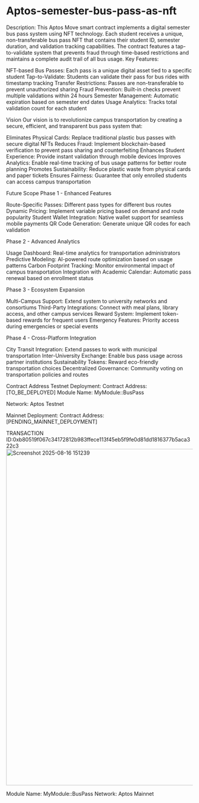 # Aptos-semester-bus-pass-as-nft
Description:
This Aptos Move smart contract implements a digital semester bus pass system using NFT technology. Each student receives a unique, non-transferable bus pass NFT that contains their student ID, semester duration, and validation tracking capabilities. The contract features a tap-to-validate system that prevents fraud through time-based restrictions and maintains a complete audit trail of all bus usage.
Key Features:

NFT-based Bus Passes: Each pass is a unique digital asset tied to a specific student
Tap-to-Validate: Students can validate their pass for bus rides with timestamp tracking
Transfer Restrictions: Passes are non-transferable to prevent unauthorized sharing
Fraud Prevention: Built-in checks prevent multiple validations within 24 hours
Semester Management: Automatic expiration based on semester end dates
Usage Analytics: Tracks total validation count for each student

Vision
Our vision is to revolutionize campus transportation by creating a secure, efficient, and transparent bus pass system that:

Eliminates Physical Cards: Replace traditional plastic bus passes with secure digital NFTs
Reduces Fraud: Implement blockchain-based verification to prevent pass sharing and counterfeiting
Enhances Student Experience: Provide instant validation through mobile devices
Improves Analytics: Enable real-time tracking of bus usage patterns for better route planning
Promotes Sustainability: Reduce plastic waste from physical cards and paper tickets
Ensures Fairness: Guarantee that only enrolled students can access campus transportation

Future Scope
Phase 1 - Enhanced Features

Route-Specific Passes: Different pass types for different bus routes
Dynamic Pricing: Implement variable pricing based on demand and route popularity
Student Wallet Integration: Native wallet support for seamless mobile payments
QR Code Generation: Generate unique QR codes for each validation

Phase 2 - Advanced Analytics

Usage Dashboard: Real-time analytics for transportation administrators
Predictive Modeling: AI-powered route optimization based on usage patterns
Carbon Footprint Tracking: Monitor environmental impact of campus transportation
Integration with Academic Calendar: Automatic pass renewal based on enrollment status

Phase 3 - Ecosystem Expansion

Multi-Campus Support: Extend system to university networks and consortiums
Third-Party Integrations: Connect with meal plans, library access, and other campus services
Reward System: Implement token-based rewards for frequent users
Emergency Features: Priority access during emergencies or special events

Phase 4 - Cross-Platform Integration

City Transit Integration: Extend passes to work with municipal transportation
Inter-University Exchange: Enable bus pass usage across partner institutions
Sustainability Tokens: Reward eco-friendly transportation choices
Decentralized Governance: Community voting on transportation policies and routes

Contract Address
Testnet Deployment:
Contract Address: [TO_BE_DEPLOYED]
Module Name: MyModule::BusPass

Network: Aptos Testnet

Mainnet Deployment:
Contract Address: [PENDING_MAINNET_DEPLOYMENT]

TRANSACTION ID:0xb80519f067c34172812b983ffece113f45eb5f9fe0d81dd1816377b5aca322c3
<img width="1894" height="907" alt="Screenshot 2025-08-16 151239" src="https://github.com/user-attachments/assets/e6a14c42-cf29-4f4b-9d47-a17024fe5fe7" />


Module Name: MyModule::BusPass
Network: Aptos Mainnet
